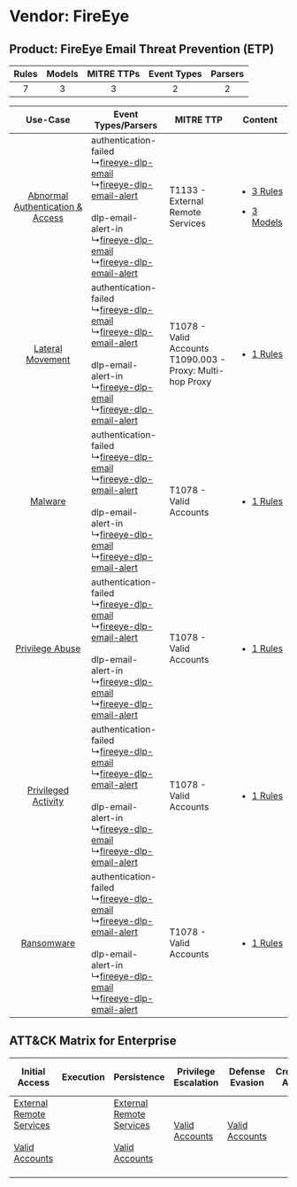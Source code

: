 Vendor: FireEye
===============
Product: FireEye Email Threat Prevention (ETP)
----------------------------------------------
| Rules | Models | MITRE TTPs | Event Types | Parsers |
|:-----:|:------:|:----------:|:-----------:|:-------:|
|   7   |   3    |     3      |      2      |    2    |

|    Use-Case    | Event Types/Parsers    | MITRE TTP    | Content    |
|:----:| ---- | ---- | ---- |
| [Abnormal Authentication & Access](../../../UseCases/uc_abnormal_authentication_&_access.md) |  authentication-failed<br> ↳[fireeye-dlp-email](Ps/pC_fireeyedlpemail.md)<br> ↳[fireeye-dlp-email-alert](Ps/pC_fireeyedlpemailalert.md)<br><br> dlp-email-alert-in<br> ↳[fireeye-dlp-email](Ps/pC_fireeyedlpemail.md)<br> ↳[fireeye-dlp-email-alert](Ps/pC_fireeyedlpemailalert.md)<br> | T1133 - External Remote Services<br>    | [<ul><li>3 Rules</li></ul><ul><li>3 Models</li></ul>](RM/r_m_fireeye_fireeye_email_threat_prevention_(etp)_Abnormal_Authentication_&_Access.md) |
|    [Lateral Movement](../../../UseCases/uc_lateral_movement.md)    |  authentication-failed<br> ↳[fireeye-dlp-email](Ps/pC_fireeyedlpemail.md)<br> ↳[fireeye-dlp-email-alert](Ps/pC_fireeyedlpemailalert.md)<br><br> dlp-email-alert-in<br> ↳[fireeye-dlp-email](Ps/pC_fireeyedlpemail.md)<br> ↳[fireeye-dlp-email-alert](Ps/pC_fireeyedlpemailalert.md)<br> | T1078 - Valid Accounts<br>T1090.003 - Proxy: Multi-hop Proxy<br> | [<ul><li>1 Rules</li></ul>](RM/r_m_fireeye_fireeye_email_threat_prevention_(etp)_Lateral_Movement.md)    |
|    [Malware](../../../UseCases/uc_malware.md)    |  authentication-failed<br> ↳[fireeye-dlp-email](Ps/pC_fireeyedlpemail.md)<br> ↳[fireeye-dlp-email-alert](Ps/pC_fireeyedlpemailalert.md)<br><br> dlp-email-alert-in<br> ↳[fireeye-dlp-email](Ps/pC_fireeyedlpemail.md)<br> ↳[fireeye-dlp-email-alert](Ps/pC_fireeyedlpemailalert.md)<br> | T1078 - Valid Accounts<br>    | [<ul><li>1 Rules</li></ul>](RM/r_m_fireeye_fireeye_email_threat_prevention_(etp)_Malware.md)    |
|    [Privilege Abuse](../../../UseCases/uc_privilege_abuse.md)    |  authentication-failed<br> ↳[fireeye-dlp-email](Ps/pC_fireeyedlpemail.md)<br> ↳[fireeye-dlp-email-alert](Ps/pC_fireeyedlpemailalert.md)<br><br> dlp-email-alert-in<br> ↳[fireeye-dlp-email](Ps/pC_fireeyedlpemail.md)<br> ↳[fireeye-dlp-email-alert](Ps/pC_fireeyedlpemailalert.md)<br> | T1078 - Valid Accounts<br>    | [<ul><li>1 Rules</li></ul>](RM/r_m_fireeye_fireeye_email_threat_prevention_(etp)_Privilege_Abuse.md)    |
|    [Privileged Activity](../../../UseCases/uc_privileged_activity.md)    |  authentication-failed<br> ↳[fireeye-dlp-email](Ps/pC_fireeyedlpemail.md)<br> ↳[fireeye-dlp-email-alert](Ps/pC_fireeyedlpemailalert.md)<br><br> dlp-email-alert-in<br> ↳[fireeye-dlp-email](Ps/pC_fireeyedlpemail.md)<br> ↳[fireeye-dlp-email-alert](Ps/pC_fireeyedlpemailalert.md)<br> | T1078 - Valid Accounts<br>    | [<ul><li>1 Rules</li></ul>](RM/r_m_fireeye_fireeye_email_threat_prevention_(etp)_Privileged_Activity.md)    |
|    [Ransomware](../../../UseCases/uc_ransomware.md)    |  authentication-failed<br> ↳[fireeye-dlp-email](Ps/pC_fireeyedlpemail.md)<br> ↳[fireeye-dlp-email-alert](Ps/pC_fireeyedlpemailalert.md)<br><br> dlp-email-alert-in<br> ↳[fireeye-dlp-email](Ps/pC_fireeyedlpemail.md)<br> ↳[fireeye-dlp-email-alert](Ps/pC_fireeyedlpemailalert.md)<br> | T1078 - Valid Accounts<br>    | [<ul><li>1 Rules</li></ul>](RM/r_m_fireeye_fireeye_email_threat_prevention_(etp)_Ransomware.md)    |

ATT&CK Matrix for Enterprise
----------------------------
| Initial Access                                                                                                                                   | Execution | Persistence                                                                                                                                      | Privilege Escalation                                                | Defense Evasion                                                     | Credential Access | Discovery | Lateral Movement | Collection | Command and Control                                                                                                                       | Exfiltration | Impact |
| ------------------------------------------------------------------------------------------------------------------------------------------------ | --------- | ------------------------------------------------------------------------------------------------------------------------------------------------ | ------------------------------------------------------------------- | ------------------------------------------------------------------- | ----------------- | --------- | ---------------- | ---------- | ----------------------------------------------------------------------------------------------------------------------------------------- | ------------ | ------ |
| [External Remote Services](https://attack.mitre.org/techniques/T1133)<br><br>[Valid Accounts](https://attack.mitre.org/techniques/T1078)<br><br> |           | [External Remote Services](https://attack.mitre.org/techniques/T1133)<br><br>[Valid Accounts](https://attack.mitre.org/techniques/T1078)<br><br> | [Valid Accounts](https://attack.mitre.org/techniques/T1078)<br><br> | [Valid Accounts](https://attack.mitre.org/techniques/T1078)<br><br> |                   |           |                  |            | [Proxy: Multi-hop Proxy](https://attack.mitre.org/techniques/T1090/003)<br><br>[Proxy](https://attack.mitre.org/techniques/T1090)<br><br> |              |        |